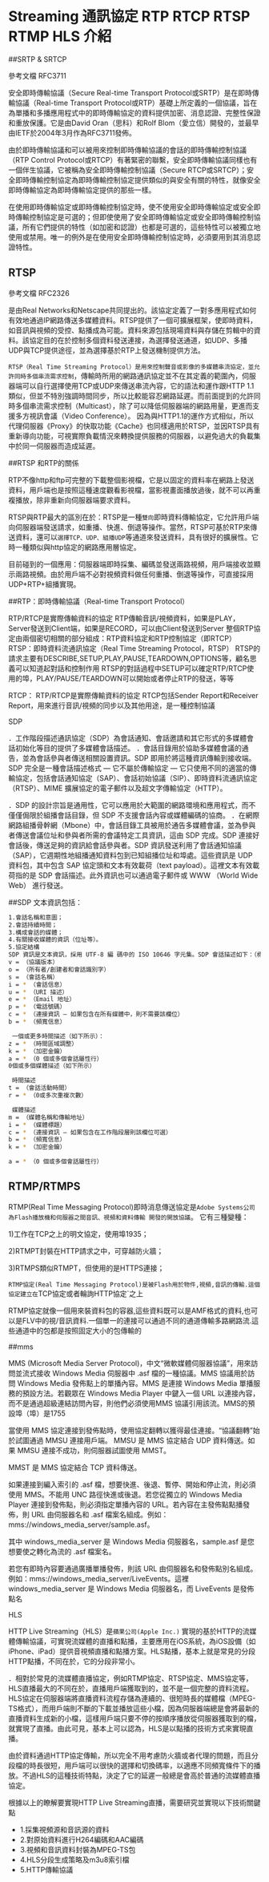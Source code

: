 # Streaming 通訊協定 RTP RTCP RTSP RTMP HLS 介紹


##SRTP & SRTCP

參考文檔 RFC3711

安全即時傳輸協議（Secure Real-time Transport Protocol或SRTP）是在即時傳輸協議（Real-time Transport Protocol或RTP）基礎上所定義的一個協議，旨在為單播和多播應用程式中的即時傳輸協定的資料提供加密、消息認證、完整性保證和重放保護。它是由David Oran（思科）和Rolf Blom（愛立信）開發的，並最早由IETF於2004年3月作為RFC3711發佈。

由於即時傳輸協議和可以被用來控制即時傳輸協議的會話的即時傳輸控制協議（RTP Control Protocol或RTCP）有著緊密的聯繫，安全即時傳輸協議同樣也有一個伴生協議，它被稱為安全即時傳輸控制協議（Secure RTCP或SRTCP）；安全即時傳輸控制協定為即時傳輸控制協定提供類似的與安全有關的特性，就像安全即時傳輸協定為即時傳輸協定提供的那些一樣。

在使用即時傳輸協定或即時傳輸控制協定時，使不使用安全即時傳輸協定或安全即時傳輸控制協定是可選的；但即使使用了安全即時傳輸協定或安全即時傳輸控制協議，所有它們提供的特性（如加密和認證）也都是可選的，這些特性可以被獨立地使用或禁用。唯一的例外是在使用安全即時傳輸控制協定時，必須要用到其消息認證特性。


## RTSP

參考文檔  RFC2326

是由Real Networks和Netscape共同提出的。該協定定義了一對多應用程式如何有效地通過IP網路傳送多媒體資料。RTSP提供了一個可擴展框架，使即時資料，如音訊與視頻的受控、點播成為可能。資料來源包括現場資料與存儲在剪輯中的資料。該協定目的在於控制多個資料發送連接，為選擇發送通道，如UDP、多播UDP與TCP提供途徑，並為選擇基於RTP上發送機制提供方法。

`RTSP（Real Time Streaming Protocol）是用來控制聲音或影像的多媒體串流協定，並允許同時多個串流需求控制`，傳輸時所用的網路通訊協定並不在其定義的範圍內，伺服器端可以自行選擇使用TCP或UDP來傳送串流內容，它的語法和運作跟HTTP 1.1類似，但並不特別強調時間同步，所以比較能容忍網路延遲。而前面提到的允許同時多個串流需求控制（Multicast），除了可以降低伺服器端的網路用量，更進而支援多方視訊會議（Video Conference）。 
因為與HTTP1.1的運作方式相似，所以代理伺服器《Proxy》的快取功能《Cache》也同樣適用於RTSP，並因RTSP具有重新導向功能，可視實際負載情況來轉換提供服務的伺服器，以避免過大的負載集中於同一伺服器而造成延遲。 


##RTSP 和RTP的關係

RTP不像http和ftp可完整的下載整個影視檔，它是以固定的資料率在網路上發送資料，用戶端也是按照這種速度觀看影視檔，當影視畫面播放過後，就不可以再重複播放，除非重新向伺服器端要求資料。

RTSP與RTP最大的區別在於：RTSP是一種`雙向`即時資料傳輸協定，它允許用戶端向伺服器端發送請求，如重播、快進、倒退等操作。當然，RTSP可基於RTP來傳送資料，還可以`選擇TCP、UDP、組播UDP`等通道來發送資料，具有很好的擴展性。它時一種類似與http協定的網路應用層協定。

目前碰到的一個應用：伺服器端即時採集、編碼並發送兩路視頻，用戶端接收並顯示兩路視頻。由於用戶端不必對視頻資料做任何重播、倒退等操作，可直接採用UDP+RTP+組播實現。



##RTP：即時傳輸協議（Real-time Transport Protocol） 

RTP/RTCP是實際傳輸資料的協定 
RTP傳輸音訊/視頻資料，如果是PLAY，Server發送到Client端，如果是RECORD，可以由Client發送到Server 
整個RTP協定由兩個密切相關的部分組成：RTP資料協定和RTP控制協定（即RTCP） 
RTSP：即時資料流通訊協定（Real Time Streaming Protocol，RTSP） 
RTSP的請求主要有DESCRIBE,SETUP,PLAY,PAUSE,TEARDOWN,OPTIONS等，顧名思義可以知道起對話和控制作用 
RTSP的對話過程中SETUP可以確定RTP/RTCP使用的埠，PLAY/PAUSE/TEARDOWN可以開始或者停止RTP的發送，等等 

RTCP： 
RTP/RTCP是實際傳輸資料的協定 
RTCP包括Sender Report和Receiver Report，用來進行音訊/視頻的同步以及其他用途，是一種控制協議


SDP

．工作階段描述通訊協定（SDP）為會話通知、會話邀請和其它形式的多媒體會話初始化等目的提供了多媒體會話描述。
．會話目錄用於協助多媒體會議的通告，並為會話參與者傳送相關設置資訊。SDP 即用於將這種資訊傳輸到接收端。SDP 完全是一種會話描述格式 ― 它不屬於傳輸協定 ― 它只使用不同的適當的傳輸協定，包括會話通知協定（SAP）、會話初始協議（SIP）、即時資料流通訊協定（RTSP）、MIME 擴展協定的電子郵件以及超文字傳輸協定（HTTP）。

．SDP 的設計宗旨是通用性，它可以應用於大範圍的網路環境和應用程式，而不僅僅侷限於組播會話目錄，但 SDP 不支援會話內容或媒體編碼的協商。
．在網際網路組播骨幹網（Mbone）中，會話目錄工具被用於通告多媒體會議，並為參與者傳送會議位址和參與者所需的會議特定工具資訊，這由 SDP 完成。SDP 連接好會話後，傳送足夠的資訊給會話參與者。SDP 資訊發送利用了會話通知協議（SAP），它週期性地組播通知資料包到已知組播位址和埠處。這些資訊是 UDP 資料包，其中包含 SAP 協定頭和文本有效載荷（text payload）。這裡文本有效載荷指的是 SDP 會話描述。此外資訊也可以通過電子郵件或 WWW （World Wide Web） 進行發送。

##SDP 文本資訊包括：

```sh
1.會話名稱和意圖；
2.會話持續時間；
3.構成會話的媒體；
4.有關接收媒體的資訊（位址等）。
5.協定結構
SDP 資訊是文本資訊，採用 UTF-8 編 碼中的 ISO 10646 字元集。SDP 會話描述如下：（標註 * 符號的表示可選欄位）：
v = （協議版本）
o = （所有者/創建者和會話識別字）
s = （會話名稱）
i = * （會話信息）
u = * （URI 描述）
e = * （Email 地址）
p = * （電話號碼）
c = * （連接資訊 ― 如果包含在所有媒體中，則不需要該欄位）
b = * （頻寬信息）

 一個或更多時間描述（如下所示）：
z = * （時間區域調整）
k = * （加密金鑰）
a = * （0 個或多個會話屬性行）
0個或多個媒體描述（如下所示）

 時間描述
t = （會話活動時間）
r = * （0或多次重複次數）

 媒體描述
m = （媒體名稱和傳輸地址）
i = * （媒體標題）
c = * （連接資訊 — 如果包含在工作階段層則該欄位可選）
b = * （頻寬信息）
k = * （加密金鑰）

a = * （0 個或多個會話屬性行）
```

## RTMP/RTMPS

RTMP(Real Time Messaging Protocol)即時消息傳送協定是`Adobe Systems公司為Flash播放機和伺服器之間音訊、視頻和資料傳輸 開發的開放協議`。
 它有三種變種：
 
 
1)工作在TCP之上的明文協定，使用埠1935；

2)RTMPT封裝在HTTP請求之中，可穿越防火牆；

3)RTMPS類似RTMPT，但使用的是HTTPS連接；

`RTMP協定(Real Time Messaging Protocol)是被Flash用於物件,視頻,音訊的傳輸.這個協定建立在`TCP協定或者輪詢HTTP協定`之上

RTMP協定就像一個用來裝資料包的容器,這些資料既可以是AMF格式的資料,也可以是FLV中的視/音訊資料.一個單一的連接可以通過不同的通道傳輸多路網路流.這些通道中的包都是按照固定大小的包傳輸的
 
 
 
##mms

MMS (Microsoft Media Server Protocol)，中文“微軟媒體伺服器協議”，用來訪問並流式接收 Windows Media 伺服器中 .asf 檔的一種協議。MMS 協議用於訪問 Windows Media 發佈點上的單播內容。MMS 是連接 Windows Media 單播服務的預設方法。若觀眾在 Windows Media Player 中鍵入一個 URL 以連接內容，而不是通過超級連結訪問內容，則他們必須使用MMS 協議引用該流。MMS的預設埠（埠）是1755


當使用 MMS 協定連接到發佈點時，使用協定翻轉以獲得最佳連接。“協議翻轉”始於試圖通過 MMSU 連接用戶端。 MMSU 是 MMS 協定結合 UDP 資料傳送。如果 MMSU 連接不成功，則伺服器試圖使用 MMST。

MMST 是 MMS 協定結合 TCP 資料傳送。

 如果連接到編入索引的 .asf 檔，想要快進、後退、暫停、開始和停止流，則必須使用 MMS。不能用 UNC 路徑快進或後退。若您從獨立的 Windows Media Player 連接到發佈點，則必須指定單播內容的 URL。若內容在主發佈點點播發佈，則 URL 由伺服器名和 .asf 檔案名組成。例如：mms://windows_media_server/sample.asf。
 
 其中 windows_media_server 是 Windows Media 伺服器名，sample.asf 是您想要使之轉化為流的 .asf 檔案名。
 
 
 若您有即時內容要通過廣播單播發佈，則該 URL 由伺服器名和發佈點別名組成。例如：mms://windows_media_server/LiveEvents。這裡 windows_media_server 是 Windows Media 伺服器名，而 LiveEvents 是發佈點名
 
 
 HLS

HTTP Live Streaming（HLS）是`蘋果公司(Apple Inc.)` 實現的基於HTTP的流媒體傳輸協議，可實現流媒體的直播和點播，主要應用在iOS系統，為iOS設備（如iPhone、iPad）提供音視頻直播和點播方案。HLS點播，基本上就是常見的分段HTTP點播，不同在於，它的分段非常小。


．相對於常見的流媒體直播協定，例如RTMP協定、RTSP協定、MMS協定等，HLS直播最大的不同在於，直播用戶端獲取到的，並不是一個完整的資料流程。HLS協定在伺服器端將直播資料流程存儲為連續的、很短時長的媒體檔（MPEG-TS格式），而用戶端則不斷的下載並播放這些小檔，因為伺服器端總是會將最新的直播資料生成新的小檔，這樣用戶端只要不停的按順序播放從伺服器獲取到的檔，就實現了直播。由此可見，基本上可以認為，HLS是以點播的技術方式來實現直播。

由於資料通過HTTP協定傳輸，所以完全不用考慮防火牆或者代理的問題，而且分段檔的時長很短，用戶端可以很快的選擇和切換碼率，以適應不同頻寬條件下的播放。不過HLS的這種技術特點，決定了它的延遲一般總是會高於普通的流媒體直播協定。　


根據以上的瞭解要實現HTTP Live Streaming直播，需要研究並實現以下技術關鍵點

- 1.採集視頻源和音訊源的資料
- 2.對原始資料進行H264編碼和AAC編碼
- 3.視頻和音訊資料封裝為MPEG-TS包
- 4.HLS分段生成策略及m3u8索引檔
- 5.HTTP傳輸協議
